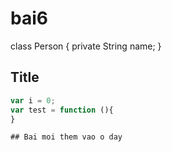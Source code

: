 # bai6

class Person {
  private String name;
}
## Title

```javascript
var i = 0;
var test = function (){
}

## Bai moi them vao o day
```
